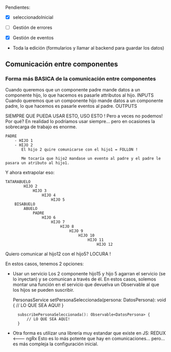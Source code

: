 
Pendientes:
- [x] seleccionadoInicial
- [ ] Gestión de errores
- [x] Gestión de eventos


- Toda la edición (formularios y llamar al backend para guardar los datos)

## Comunicación entre componentes

### Forma más BASICA de la comunicación entre componentes

Cuando queremos que un componente padre mande datos a un componente hijo, lo que hacemos es pasarle attributos al hijo.
    INPUTS
Cuando queremos que un componente hijo mande datos a un componente padre, lo que hacemos es pasarle eventos al padre.
    OUTPUTS

SIEMPRE QUE PUEDA USAR ESTO, USO ESTO !
Pero a veces no podemos! Por qué? 
En realidad lo podríamos usar siempre... pero en ocasiones la sobrecarga de trabajo es enorme.

    PADRE
        - HIJO 1
        - HIJO 2
           El hijo 2 quire comunicarse con el hijo1 = FOLLON !

           Me tocaría que hijo2 mandase un evento al padre y el padre le pasara un atributo al hijo1.
Y ahora extrapolar eso:

    TATARABUELO
            HIJO 2
                HIJO 3
                    HIJO 4
                        HIJO 5
        BISABUELO
            ABUELO
                PADRE
                    HIJO 6
                        HIJO 7
                            HIJO 8
                                HIJO 9
                                    HIJO 10
                                        HIJO 11
                                            HIJO 12
Quiero comunicar al hijo12 con el hijo5? LOCURA !

En estos casos, tenemos 2 opciones:
- Usar un servicio
  Los 2 componente hijo15 y hijo 5 agarran el servicio (se lo inyectan) y se comunican a través de él.
  En estos casos, solemos montar una función en el servicio que devuelva un Observable al que los hijos se pueden suscribir.

   PersonasService
        setPersonaSeleccionada(persona: DatosPersona): void {
            // LO QUE SEA AQUI!
        }

        subscribePersonaSeleccionada(): Observable<DatosPersona> {
            // LO QUE SEA AQUI!
        }
- Otra forma es utilizar una librería muy estandar que existe en JS: REDUX <--- ngRx
  Esto es lo más potente que hay en comunicaciones... pero... es más compleja la configuración inicial. 